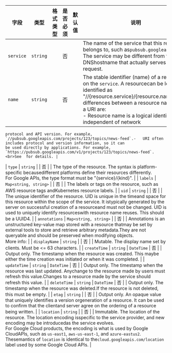 | 字段 | 类型 | 格式类型 | 是否必须 | 默认值 | 说明 |
|---|---|---|---|---|---|
| `service` | `string` |  | 否 |  | The name of the service that this resource belongs to, such as`pubsub.googleapis.com`. The service may be different from the DNShostname that actually serves the request. |
| `name` | `string` |  | 否 |  | The stable identifier (name) of a resource on the `service`. A resourcecan be logically identified as "//{resource.service}/{resource.name}".The differences between a resource name and a URI are:<br>-	Resource name is a logical identifier, independent of network
	protocol and API version. For example,
	`//pubsub.googleapis.com/projects/123/topics/news-feed`.-	URI often includes protocol and version information, so it can
	be used directly by applications. For example,
	`https://pubsub.googleapis.com/v1/projects/123/topics/news-feed`.<br>See  for details. |
| `type` | `string` |  | 否 |  | The type of the resource. The syntax is platform-specific becausedifferent platforms define their resources differently.<br>For Google APIs, the type format must be "{service}/{kind}". |
| `labels` | `Map<string, string>` |  | 否 |  | The labels or tags on the resource, such as AWS resource tags andKubernetes resource labels. |
| `uid` | `string` |  | 否 |  | The unique identifier of the resource. UID is unique in the timeand space for this resource within the scope of the service. It istypically generated by the server on successful creation of a resourceand must not be changed. UID is used to uniquely identify resourceswith resource name reuses. This should be a UUID4. |
| `annotations` | `Map<string, string>` |  | 否 |  | Annotations is an unstructured key-value map stored with a resource thatmay be set by external tools to store and retrieve arbitrary metadata.They are not queryable and should be preserved when modifying objects.<br>More info:  |
| `displayName` | `string` |  | 否 |  | Mutable. The display name set by clients. Must be <= 63 characters. |
| `createTime` | `string` | `DateTime` | 否 |  | Output only. The timestamp when the resource was created. This maybe either the time creation was initiated or when it was completed. |
| `updateTime` | `string` | `DateTime` | 否 |  | Output only. The timestamp when the resource was last updated. Anychange to the resource made by users must refresh this value.Changes to a resource made by the service should refresh this value. |
| `deleteTime` | `string` | `DateTime` | 否 |  | Output only. The timestamp when the resource was deleted.If the resource is not deleted, this must be empty. |
| `etag` | `string` |  | 否 |  | Output only. An opaque value that uniquely identifies a version orgeneration of a resource. It can be used to confirm that the clientand server agree on the ordering of a resource being written. |
| `location` | `string` |  | 否 |  | Immutable. The location of the resource. The location encoding isspecific to the service provider, and new encoding may be introducedas the service evolves.<br>For Google Cloud products, the encoding is what is used by Google CloudAPIs, such as `us-east1`, `aws-us-east-1`, and `azure-eastus2`. Thesemantics of `location` is identical to the`cloud.googleapis.com/location` label used by some Google Cloud APIs. |
